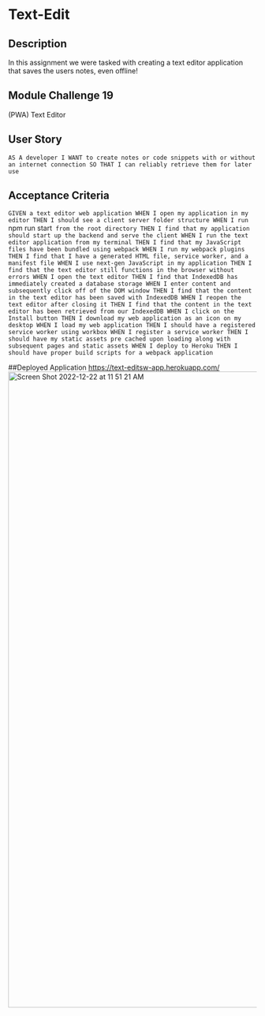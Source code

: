 # Text-Edit
## Description 
In this assignment we were tasked with creating a text editor application that saves the users notes, even offline!

## Module Challenge 19 
(PWA) Text Editor

## User Story
`AS A developer
I WANT to create notes or code snippets with or without an internet connection
SO THAT I can reliably retrieve them for later use`

## Acceptance Criteria
`GIVEN a text editor web application
WHEN I open my application in my editor
THEN I should see a client server folder structure
WHEN I run `npm run start` from the root directory
THEN I find that my application should start up the backend and serve the client
WHEN I run the text editor application from my terminal
THEN I find that my JavaScript files have been bundled using webpack
WHEN I run my webpack plugins
THEN I find that I have a generated HTML file, service worker, and a manifest file
WHEN I use next-gen JavaScript in my application
THEN I find that the text editor still functions in the browser without errors
WHEN I open the text editor
THEN I find that IndexedDB has immediately created a database storage
WHEN I enter content and subsequently click off of the DOM window
THEN I find that the content in the text editor has been saved with IndexedDB
WHEN I reopen the text editor after closing it
THEN I find that the content in the text editor has been retrieved from our IndexedDB
WHEN I click on the Install button
THEN I download my web application as an icon on my desktop
WHEN I load my web application
THEN I should have a registered service worker using workbox
WHEN I register a service worker
THEN I should have my static assets pre cached upon loading along with subsequent pages and static assets
WHEN I deploy to Heroku
THEN I should have proper build scripts for a webpack application`

##Deployed Application
https://text-editsw-app.herokuapp.com/
<img width="1291" alt="Screen Shot 2022-12-22 at 11 51 21 AM" src="https://user-images.githubusercontent.com/113868025/209215945-d19478e2-e428-4278-810e-b080deafea32.png">
